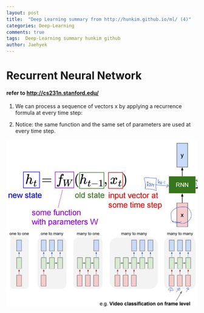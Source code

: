 ```yaml
---
layout: post
title:  "Deep Learning summary from http://hunkim.github.io/ml/ (4)"
categories: Deep-Learning
comments: true
tags:  Deep-Learning summary hunkim github
author: Jaehyek
---
```


# Recurrent Neural Network

#### refer to http://cs231n.stanford.edu/

1. We can process a sequence of vectors x by applying a recurrence formula at every time step:

2. Notice: the same function and the same set of parameters are used at every time step.

![001](/img/2017-01-15-Deep-Learning-hunkim-github-04/001.JPG)
![002](/img/2017-01-15-Deep-Learning-hunkim-github-04/002.JPG)

